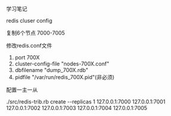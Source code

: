 学习笔记

redis cluser config

复制6个节点 7000-7005

修改redis.conf文件

1. port 700X
2. cluster-config-file "nodes-700X.conf"
3. dbfilename "dump_700X.rdb"
4. pidfile "/var/run/redis_700X.pid"(非必须)

配置一主一从

./src/redis-trib.rb create --replicas 1 127.0.0.1:7000 127.0.0.1:7001 127.0.0.1:7002 127.0.0.1:7003 127.0.0.1:7004 127.0.0.1:7005